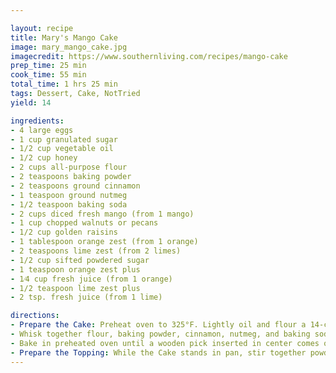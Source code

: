 ```yaml
---

layout: recipe
title: Mary's Mango Cake
image: mary_mango_cake.jpg
imagecredit: https://www.southernliving.com/recipes/mango-cake
prep_time: 25 min
cook_time: 55 min
total_time: 1 hrs 25 min
tags: Dessert, Cake, NotTried
yield: 14

ingredients:
- 4 large eggs 
- 1 cup granulated sugar 
- 1/2 cup vegetable oil 
- 1/2 cup honey 
- 2 cups all-purpose flour 
- 2 teaspoons baking powder 
- 2 teaspoons ground cinnamon 
- 1 teaspoon ground nutmeg 
- 1/2 teaspoon baking soda 
- 2 cups diced fresh mango (from 1 mango) 
- 1 cup chopped walnuts or pecans 
- 1/2 cup golden raisins 
- 1 tablespoon orange zest (from 1 orange) 
- 2 teaspoons lime zest (from 2 limes)
- 1/2 cup sifted powdered sugar 
- 1 teaspoon orange zest plus 
- 1⁄4 cup fresh juice (from 1 orange) 
- 1/2 teaspoon lime zest plus 
- 2 tsp. fresh juice (from 1 lime)

directions:
- Prepare the Cake: Preheat oven to 325°F. Lightly oil and flour a 14-cup Bundt pan. Beat eggs in bowl of a stand mixer on medium speed until fluffy, 4 to 5 minutes. Beat in sugar until combined; then beat in oil until combined. Gradually beat in honey.
- Whisk together flour, baking powder, cinnamon, nutmeg, and baking soda in a separate bowl. Add flour mixture, ½ cup at a time, to egg mixture, beating just until blended after each addition. Stir in mango, nuts, raisins, orange zest, and lime zest. Pour batter into prepared pan.
- Bake in preheated oven until a wooden pick inserted in center comes out clean, 50 to 55 minutes. Remove to a wire rack, and let stand in pan 10 minutes. 
- Prepare the Topping: While the Cake stands in pan, stir together powdered sugar, orange and lime zest, and orange and lime juice until combined. Invert Cake onto a plate. Drizzle Topping evenly over warm inverted Cake. (Or make a glaze, stirring together about 1 cup sifted powdered sugar and 1 tablespoon fresh orange juice; pour over cooled Cake.)
---
```

